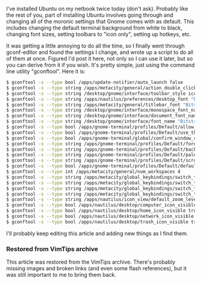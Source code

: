 <!-- :metadata:

title: My Gnome Configuration Settings
tags: Linux
published: 2009-08-02T23:26:52-0700
summary:

I've installed Ubuntu on my netbook twice today (don't ask).  Probably like the
rest of you, part of installing Ubuntu involves going through and changing all
of the moronic settings that Gnome comes with as default.  This includes
changing the default terminal background from white to black, changing font
sizes, setting toolbars to "icon only", setting up hotkeys, etc.

-->

<p>I've installed Ubuntu on my netbook twice today (don't ask).  Probably like
the rest of you, part of installing Ubuntu involves going through and changing
all of the moronic settings that Gnome comes with as default.  This includes
changing the default terminal background from white to black, changing font
sizes, setting toolbars to "icon only", setting up hotkeys, etc.  </p>

<p>It was getting a little annoying to do all the time, so I finally went
through gconf-editor and found the settings I change, and wrote up a script to
do all of them at once.  Figured I'd post it here, not only so I can use it
    later, but so you can derive from it if you wish.  It's pretty simple, just
    using the command line utility "gconftool".  Here it is:</p>

```bash
$ gconftool -s --type bool /apps/update-notifier/auto_launch false
$ gconftool -s --type string /apps/metacity/general/action_double_click_titlebar toggle_shade
$ gconftool -s --type string /desktop/gnome/interface/toolbar_style icons
$ gconftool -s --type string /apps/nautilus/preferences/desktop_font "Bitstream Vera Sans 9"
$ gconftool -s --type string /apps/metacity/general/titlebar_font "Bitstream Vera Sans Bold 9"
$ gconftool -s --type string /desktop/gnome/interface/monospace_font_name "Bitstream Vera Sans Mono 9"
$ gconftool -s --type string /desktop/gnome/interface/document_font_name "Bitstream Vera Sans 9"
$ gconftool -s --type string /desktop/gnome/interface/font_name "Bitstream Vera Sans 9"
$ gconftool -s --type bool /apps/gnome-terminal/profiles/Default/allow_bold false
$ gconftool -s --type bool /apps/gnome-terminal/profiles/Default/use_theme_colors false
$ gconftool -s --type bool /apps/gnome-terminal/global/confirm_window_close false
$ gconftool -s --type string /apps/gnome-terminal/profiles/Default/foreground_color '#FFFFFFFFFFFF'
$ gconftool -s --type string /apps/gnome-terminal/profiles/Default/background_color '#000000000000'
$ gconftool -s --type string /apps/gnome-terminal/profiles/Default/palette "#000000000000:#AAAA00000000:#0000AAAA0000:#AAAA55550000:#00000000AAAA:#AAAA0000AAAA:#0000AAAAAAAA:#AAAAAAAAAAAA:#555555555555:#FFFF55555555:#5555FFFF5555:#FFFFFFFF5555:#55555555FFFF:#FFFF5555FFFF:#5555FFFFFFFF:#FFFFFFFFFFFF"
$ gconftool -s --type string /apps/gnome-terminal/profiles/Default/scrollbar_position hidden
$ gconftool -s --type bool /apps/gnome-terminal/profiles/Default/default_show_menubar false
$ gconftool -s --type int /apps/metacity/general/num_workspaces 4
$ gconftool -s --type string /apps/metacity/global_keybindings/switch_to_workspace_1 "<Control>F1"
$ gconftool -s --type string /apps/metacity/global_keybindings/switch_to_workspace_2 "<Control>F2"
$ gconftool -s --type string /apps/metacity/global_keybindings/switch_to_workspace_3 "<Control>F3"
$ gconftool -s --type string /apps/metacity/global_keybindings/switch_to_workspace_4 "<Control>F4"
$ gconftool -s --type string /apps/nautilus/icon_view/default_zoom_level small
$ gconftool -s --type bool /apps/nautilus/desktop/computer_icon_visible true
$ gconftool -s --type bool /apps/nautilus/desktop/home_icon_visible true
$ gconftool -s --type bool /apps/nautilus/desktop/network_icon_visible true
$ gconftool -s --type bool /apps/nautilus/desktop/trash_icon_visible true
```

<p>I'll probably keep editing this article and adding new things as I find
them.</p>

<div class="restored-from-archive">
  <h3>Restored from VimTips archive</h3>
  <p>
  This article was restored from the VimTips archive. There's probably
  missing images and broken links (and even some flash references), but it
  was still important to me to bring them back.
  </p>
</div>
